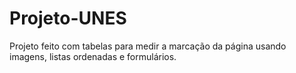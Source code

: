 # Projeto-UNES

Projeto feito com tabelas para medir a marcação da página usando imagens, listas ordenadas e formulários.
